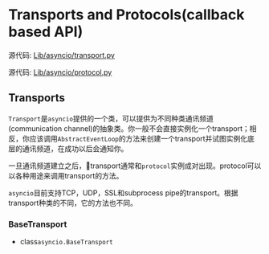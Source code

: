 # Transports and Protocols(callback based API)

源代码: [Lib/asyncio/transport.py](https://github.com/python/cpython/tree/3.6/Lib/asyncio/transports.py)

源代码: [Lib/asyncio/protocol.py](https://github.com/python/cpython/tree/3.6/Lib/asyncio/protocols.py)

## Transports

`Transport`是`asyncio`提供的一个类，可以提供为不同种类通讯频道(communication channel)的抽象类。你一般不会直接实例化一个transport；相反，你应该调用`AbstractEventLoop`的方法来创建一个transport并试图实例化底层的通讯频道，在成功以后会通知你。

一旦通讯频道建立之后，transport通常和`protocol`实例成对出现。protocol可以以各种用途来调用transport的方法。

`asyncio`目前支持TCP，UDP，SSL和subprocess pipe的transport。根据transport种类的不同，它的方法也不同。

### BaseTransport

- class`asyncio.BaseTransport`

    